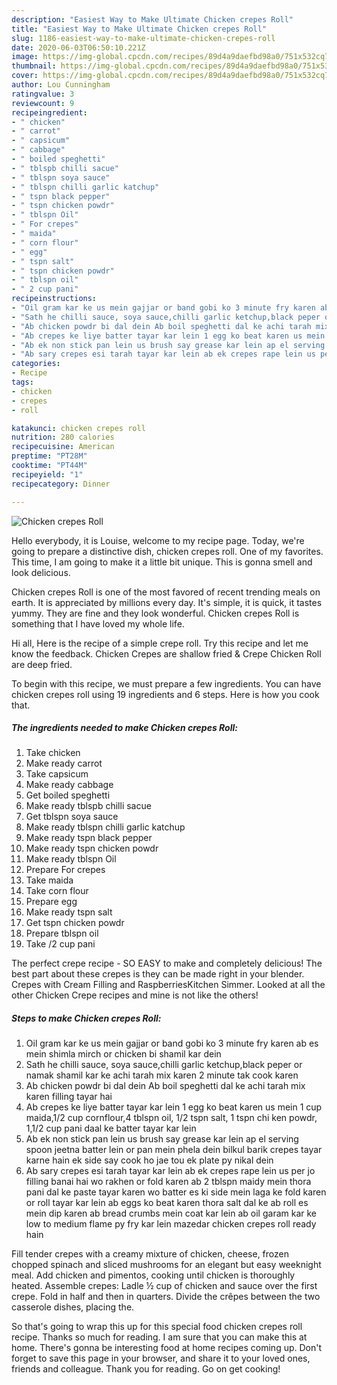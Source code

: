 ```yaml
---
description: "Easiest Way to Make Ultimate Chicken crepes Roll"
title: "Easiest Way to Make Ultimate Chicken crepes Roll"
slug: 1186-easiest-way-to-make-ultimate-chicken-crepes-roll
date: 2020-06-03T06:50:10.221Z
image: https://img-global.cpcdn.com/recipes/89d4a9daefbd98a0/751x532cq70/chicken-crepes-roll-recipe-main-photo.jpg
thumbnail: https://img-global.cpcdn.com/recipes/89d4a9daefbd98a0/751x532cq70/chicken-crepes-roll-recipe-main-photo.jpg
cover: https://img-global.cpcdn.com/recipes/89d4a9daefbd98a0/751x532cq70/chicken-crepes-roll-recipe-main-photo.jpg
author: Lou Cunningham
ratingvalue: 3
reviewcount: 9
recipeingredient:
- " chicken"
- " carrot"
- " capsicum"
- " cabbage"
- " boiled speghetti"
- " tblspb chilli sacue"
- " tblspn soya sauce"
- " tblspn chilli garlic katchup"
- " tspn black pepper"
- " tspn chicken powdr"
- " tblspn Oil"
- " For crepes"
- " maida"
- " corn flour"
- " egg"
- " tspn salt"
- " tspn chicken powdr"
- " tblspn oil"
- " 2 cup pani"
recipeinstructions:
- "Oil gram kar ke us mein gajjar or band gobi ko 3 minute fry karen ab es mein shimla mirch or chicken bi shamil kar dein"
- "Sath he chilli sauce, soya sauce,chilli garlic ketchup,black peper or namak shamil kar ke achi tarah mix karen 2 minute tak cook karen"
- "Ab chicken powdr bi dal dein Ab boil speghetti dal ke achi tarah mix karen filling tayar hai"
- "Ab crepes ke liye batter tayar kar lein 1 egg ko beat karen us mein 1 cup maida,1/2 cup cornflour,4 tblspn oil, 1/2 tspn salt, 1 tspn chi ken powdr, 1,1/2 cup pani daal ke batter tayar kar lein"
- "Ab ek non stick pan lein us brush say grease kar lein ap el serving spoon jeetna batter lein or pan mein phela dein bilkul barik crepes tayar karne hain ek side say cook ho jae tou ek plate py nikal dein"
- "Ab sary crepes esi tarah tayar kar lein ab ek crepes rape lein us per jo filling banai hai wo rakhen or fold karen ab 2 tblspn maidy mein thora pani dal ke paste tayar karen wo batter es ki side mein laga ke fold karen or roll tayar kar lein ab eggs ko beat karen thora salt dal ke ab roll es mein dip karen ab bread crumbs mein coat kar lein ab oil garam kar ke low to medium flame py fry kar lein mazedar chicken crepes roll ready hain"
categories:
- Recipe
tags:
- chicken
- crepes
- roll

katakunci: chicken crepes roll 
nutrition: 280 calories
recipecuisine: American
preptime: "PT28M"
cooktime: "PT44M"
recipeyield: "1"
recipecategory: Dinner

---
```



![Chicken crepes Roll](https://img-global.cpcdn.com/recipes/89d4a9daefbd98a0/751x532cq70/chicken-crepes-roll-recipe-main-photo.jpg)

Hello everybody, it is Louise, welcome to my recipe page. Today, we're going to prepare a distinctive dish, chicken crepes roll. One of my favorites. This time, I am going to make it a little bit unique. This is gonna smell and look delicious.

Chicken crepes Roll is one of the most favored of recent trending meals on earth. It is appreciated by millions every day. It's simple, it is quick, it tastes yummy. They are fine and they look wonderful. Chicken crepes Roll is something that I have loved my whole life.

Hi all, Here is the recipe of a simple crepe roll. Try this recipe and let me know the feedback. Chicken Crepes are shallow fried &amp; Crepe Chicken Roll are deep fried.


To begin with this recipe, we must prepare a few ingredients. You can have chicken crepes roll using 19 ingredients and 6 steps. Here is how you cook that.

<!--inarticleads1-->

##### The ingredients needed to make Chicken crepes Roll:

1. Take  chicken
1. Make ready  carrot
1. Take  capsicum
1. Make ready  cabbage
1. Get  boiled speghetti
1. Make ready  tblspb chilli sacue
1. Get  tblspn soya sauce
1. Make ready  tblspn chilli garlic katchup
1. Make ready  tspn black pepper
1. Make ready  tspn chicken powdr
1. Make ready  tblspn Oil
1. Prepare  For crepes
1. Take  maida
1. Take  corn flour
1. Prepare  egg
1. Make ready  tspn salt
1. Get  tspn chicken powdr
1. Prepare  tblspn oil
1. Take  /2 cup pani


The perfect crepe recipe - SO EASY to make and completely delicious! The best part about these crepes is they can be made right in your blender. Crepes with Cream Filling and RaspberriesKitchen Simmer. Looked at all the other Chicken Crepe recipes and mine is not like the others! 

<!--inarticleads2-->

##### Steps to make Chicken crepes Roll:

1. Oil gram kar ke us mein gajjar or band gobi ko 3 minute fry karen ab es mein shimla mirch or chicken bi shamil kar dein
1. Sath he chilli sauce, soya sauce,chilli garlic ketchup,black peper or namak shamil kar ke achi tarah mix karen 2 minute tak cook karen
1. Ab chicken powdr bi dal dein Ab boil speghetti dal ke achi tarah mix karen filling tayar hai
1. Ab crepes ke liye batter tayar kar lein 1 egg ko beat karen us mein 1 cup maida,1/2 cup cornflour,4 tblspn oil, 1/2 tspn salt, 1 tspn chi ken powdr, 1,1/2 cup pani daal ke batter tayar kar lein
1. Ab ek non stick pan lein us brush say grease kar lein ap el serving spoon jeetna batter lein or pan mein phela dein bilkul barik crepes tayar karne hain ek side say cook ho jae tou ek plate py nikal dein
1. Ab sary crepes esi tarah tayar kar lein ab ek crepes rape lein us per jo filling banai hai wo rakhen or fold karen ab 2 tblspn maidy mein thora pani dal ke paste tayar karen wo batter es ki side mein laga ke fold karen or roll tayar kar lein ab eggs ko beat karen thora salt dal ke ab roll es mein dip karen ab bread crumbs mein coat kar lein ab oil garam kar ke low to medium flame py fry kar lein mazedar chicken crepes roll ready hain


Fill tender crepes with a creamy mixture of chicken, cheese, frozen chopped spinach and sliced mushrooms for an elegant but easy weeknight meal. Add chicken and pimentos, cooking until chicken is thoroughly heated. Assemble crepes: Ladle ½ cup of chicken and sauce over the first crepe. Fold in half and then in quarters. Divide the crêpes between the two casserole dishes, placing the. 

So that's going to wrap this up for this special food chicken crepes roll recipe. Thanks so much for reading. I am sure that you can make this at home. There's gonna be interesting food at home recipes coming up. Don't forget to save this page in your browser, and share it to your loved ones, friends and colleague. Thank you for reading. Go on get cooking!
